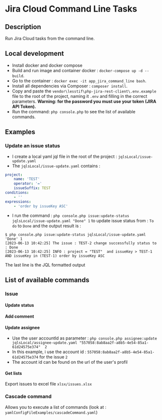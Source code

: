 # Jira Cloud Command Line Tasks

## Description
Run Jira Cloud tasks from the command line.

## Local development
- Install docker and docker compose
- Build and run image and container docker : `docker-compose up -d --build`.
- Go to the container : `docker exec -it app_jira_command_line bash`.
- Install all dependencies via Composer : `composer install`.
- Copy and paste the `vendor\lesstif\php-jira-rest-client\.env.example` file to the root of the project, naming 
it `.env` and filling in the correct parameters. **Warning: for the password you must use your token (JIRA API Token).**
- Run the command: `php console.php` to see the list of available commands.

## Examples
### Update an issue status
* I create a local yaml jql file in the root of the project :  `jqlsLocal/issue-update.yaml`
* The `jqlsLocal/issue-update.yaml` contains : 
```yaml
project:
    name: 'TEST'
    operator: '='
    issueSuffix: TEST
conditions:
    - ''
expressions:
    - 'order by issueKey ASC'
```
* I run the command : `php console.php issue:update-status jqlsLocal/issue-update.yaml "Done" 1` 
to update issue status from : `To do` to `Done` and the output result is : 
```shell
$ php console.php issue:update-status jqlsLocal/issue-update.yaml 'Done' 1
[2023-06-13 10:42:25] The issue : TEST-2 change successfully status to : Done
[2023-06-13 10:42:25] INFO : project = "TEST"  and issueKey > TEST-1 AND issueKey in (TEST-1) order by issueKey ASC
```
The last line is the JQL formatted output

## List of available commands

### Issue
#### Update status
#### Add comment
#### Update assignee
* Use the user accountId as parameter : `php console.php assignee:update jqlsLocal/assignee-update.yaml "557058:8ab8aa2f-a8b5-4e54-85a1-61d24575e374"  2`
* In this example, i use the account id : `557058:8ab8aa2f-a8b5-4e54-85a1-61d24575e374` for the issue `2`
* The account id can be found on the url of the user's profil
#### Get lists
Export issues to excel file `xlsx/issues.xlsx`

### Cascade command 
Allows you to execute a list of commands (look at :  `yamlConfigFileExamples/cascadeCommand.yaml`)